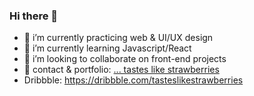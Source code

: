 ### Hi there 👋

- 🔭 i’m currently practicing web & UI/UX design
- 🌱 i’m currently learning Javascript/React
- 👯 i’m looking to collaborate on front-end projects
- :strawberry: contact & portfolio: [... tastes like strawberries](http://tasteslikestrawberries.github.io/react-app)
- Dribbble:  https://dribbble.com/tasteslikestrawberries
